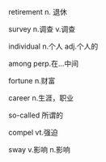 retirement		n. 退休

survey		n.调查 v.调查

individual		n.个人 adj.个人的

among		perp.在...中间

fortune			n.财富

career			n.生涯，职业

so-called		所谓的

compel			vt.强迫

sway		v.影响 n.影响